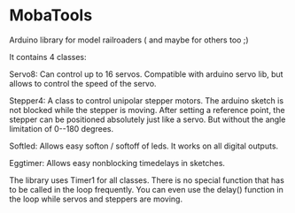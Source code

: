 # MobaTools
Arduino library for model railroaders ( and maybe for others too ;)


It contains 4 classes:

Servo8: 
Can control up to 16 servos. Compatible with arduino servo lib, but allows to control 
the speed of the servo.

Stepper4: 
A class to control unipolar stepper motors. The arduino sketch is not blocked while 
the stepper is moving. After setting a reference point, the stepper can be positioned 
absolutely just like a servo. But without the angle limitation of 0--180 degrees.

Softled: 
Allows easy softon / softoff of leds. It works on all digital outputs.

Eggtimer: 
Allows easy nonblocking timedelays in sketches.


The library uses Timer1 for all classes. There is no special function that has to be
called in the loop frequently. You can even use the delay() function in the loop while
servos and steppers are moving.
